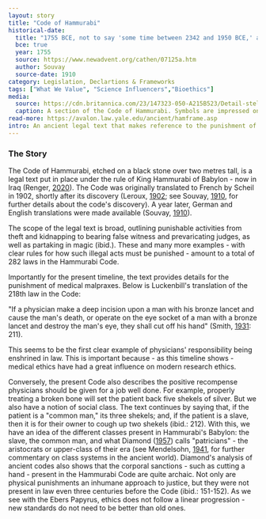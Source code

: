 ```yaml
---
layout: story
title: "Code of Hammurabi"
historical-date:
  title: "1755 BCE, not to say 'some time between 2342 and 1950 BCE,' although that's how divergent the views are"
  bce: true
  year: 1755
  source: https://www.newadvent.org/cathen/07125a.htm
  author: Souvay
  source-date: 1910
category: Legislation, Declartions & Frameworks
tags: ["What We Value", "Science Influencers","Bioethics"]
media:
  source: https://cdn.britannica.com/23/147323-050-A215B523/Detail-stele-Code-of-Hammurabi.jpg
  caption: A section of the Code of Hammurabi. Symbols are impressed on a dark, flat stone. © John Said/Shutterstock.com
read-more: https://avalon.law.yale.edu/ancient/hamframe.asp
intro: An ancient legal text that makes reference to the punishment of physicians who harm their patients.
---
```

### The Story
The Code of Hammurabi, etched on a black stone over two metres tall, is a legal text put in place under the rule of King Hammurabi of Babylon - now in Iraq (Renger, [2020](https://www.britannica.com/biography/Hammurabi)). The Code was originally translated to French by Scheil in 1902, shortly after its discovery (Leroux, [1902](https://archive.org/details/mmoires04franuoft/page/n5/mode/2up); see Souvay, [1910](https://www.newadvent.org/cathen/07125a.htm), for further details about the code's discovery). A year later, German and English translations were made available (Souvay, [1910](https://www.newadvent.org/cathen/07125a.htm)).

The scope of the legal text is broad, outlining punishable activities from theft and kidnapping to bearing false witness and prevaricating judges, as well as partaking in magic (ibid.). These and many more examples - with clear rules for how such illegal acts must be punished - amount to a total of 282 laws in the Hammurabi Code.

Importantly for the present timeline, the text provides details for the punishment of medical malpraxes. Below is Luckenbill's translation of the 218th law in the Code:

"If a physician make a deep incision upon a man with his bronze lancet and cause the man's death, or operate on the eye socket of a man with a bronze lancet and destroy the man's eye, they shall cut off his hand" (Smith, [1931](https://www.lawbookexchange.com/pages/books/40721/j-m-powis-smith/the-origin-and-history-of-hebrew-law): 211).

This seems to be the first clear example of physicians' responsibility being enshrined in law. This is important because - as this timeline shows - medical ethics have had a great influence on modern research ethics.

Conversely, the present Code also describes the positive recompense physicians should be given for a job well done. For example, properly treating a broken bone will set the patient back five shekels of silver. But we also have a notion of social class. The text continues by saying that, if the patient is a "common man," its three shekels; and, if the patient is a slave, then it is for their owner to cough up two shekels (ibid.: 212). With this, we have an idea of the different classes present in Hammurabi's Babylon: the slave, the common man, and what Diamond ([1957](https://doi.org/10.2307/4199627)) calls "patricians" - the aristocrats or upper-class of their era (see Mendelsohn, [1941](https://doi.org/10.2307/3218743), for further commentary on class systems in the ancient world). Diamond's analysis of ancient codes also shows that the corporal sanctions - such as cutting a hand - present in the Hammurabi Code are quite archaic. Not only are physical punishments an inhumane approach to justice, but they were not present in law even three centuries before the Code (ibid.: 151-152). As we see with the Ebers Papyrus, ethics does not follow a linear progression - new standards do not need to be better than old ones.
